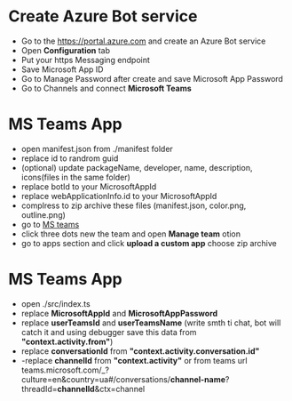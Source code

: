 # Create Azure Bot service

- Go to the https://portal.azure.com and create an Azure Bot service
- Open **Configuration** tab
- Put your https Messaging endpoint
- Save Microsoft App ID
- Go to Manage Password after create and save Microsoft App Password
- Go to Channels and connect **Microsoft Teams**

# MS Teams App

- open manifest.json from ./manifest folder
- replace id to randrom guid
- (optional) update packageName, developer, name, description, icons(files in the same folder)
- replace botId to your MicrosoftAppId
- replace webApplicationInfo.id to your MicrosoftAppId
- complress to zip archive these files (manifest.json, color.png, outline.png)
- go to [MS teams](https://teams.microsoft.com)
- click three dots new the team and open **Manage team** otion
- go to apps section and click **upload a custom app** choose zip archive

# MS Teams App

- open ./src/index.ts
- replace **MicrosoftAppId** and **MicrosoftAppPassword**
- replace **userTeamsId** and **userTeamsName** (write smth ti chat, bot will catch it and using debugger save this data from **"context.activity.from"**)
- replace **conversationId** from **"context.activity.conversation.id"**
- -replace **channelId** from **"context.activity"** or from teams url
  teams.microsoft.com/\_?culture=en&country=ua#/conversations/**channel-name**?threadId=**channelId**&ctx=channel
